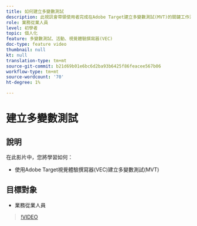 ```yaml
---
title: 如何建立多變數測試
description: 此視訊會帶領使用者完成在Adobe Target建立多變數測試(MVT)的關鍵工作流程。 瞭解建立和解釋MVT的步驟。
role: 業務從業人員
level: 初學者
topic: 個人化
feature: 多變數測試、活動、視覺體驗撰寫器(VEC)
doc-type: feature video
thumbnail: null
kt: null
translation-type: tm+mt
source-git-commit: b21d69b01e6bc6d2ba93b6425f86feacee567b06
workflow-type: tm+mt
source-wordcount: '70'
ht-degree: 1%

---
```



# 建立多變數測試

## 說明

在此影片中，您將學習如何：

* 使用Adobe Target視覺體驗撰寫器(VEC)建立多變數測試(MVT)

## 目標對象

* 業務從業人員

>[!VIDEO](https://video.tv.adobe.com/v/17395/?quality=12)